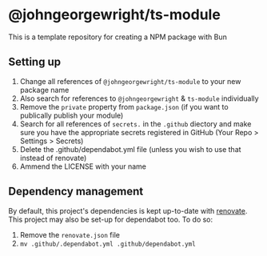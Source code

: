 # @johngeorgewright/ts-module

This is a template repository for creating a NPM package with Bun

## Setting up

1. Change all references of `@johngeorgewright/ts-module` to your new package name
1. Also search for references to `@johngeorgewright` & `ts-module` individually
1. Remove the `private` property from `package.json` (if you want to publically publish your module)
1. Search for all references of `secrets.` in the `.github` diectory and make sure you have the appropriate secrets registered in GitHub (Your Repo > Settings > Secrets)
1. Delete the .github/dependabot.yml file (unless you wish to use that instead of renovate)
1. Ammend the LICENSE with your name

## Dependency management

By default, this project's dependencies is kept up-to-date with [renovate](https://www.mend.io/free-developer-tools/renovate/). This project may also be set-up for dependabot too. To do so:

1. Remove the `renovate.json` file
1. `mv .github/.dependabot.yml .github/dependabot.yml`
